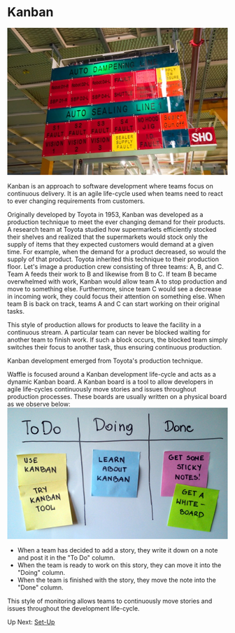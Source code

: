 # Kanban

![Toyota Kanban](/images/toyota_kanban.jpg?raw=true "Toyota Kanban")

Kanban is an approach to software development where teams focus on continuous delivery. It is an agile life-cycle used when teams need to react to ever changing requirements from customers. 

Originally developed by Toyota in 1953, Kanban was developed as a production technique to meet the ever changing demand for their products. A research team at Toyota studied how supermarkets efficiently stocked their shelves and realized that the supermarkets would stock only the supply of items that they expected customers would demand at a given time. For example, when the demand for a product decreased, so would the supply of that product. Toyota inherited this technique to their production floor. Let's image a production crew consisting of three teams: A, B, and C. Team A feeds their work to B and likewise from B to C. If team B became overwhelmed with work, Kanban would allow team A to stop production and move to something else. Furthermore, since team C would see a decrease in incoming work, they could focus their attention on something else. When team B is back on track, teams A and C can start working on their original tasks. 

This style of production allows for products to leave the facility in a continuous stream. A particular team can never be blocked waiting for another team to finish work. If such a block occurs, the blocked team simply switches their focus to another task, thus ensuring continuous production.

Kanban development emerged from Toyota's production technique.  

Waffle is focused around a Kanban development life-cycle and acts as a dynamic Kanban board. A Kanban board is a tool to allow developers in agile life-cycles continuously move stories and issues throughout production processes. These boards are usually written on a physical board as we observe below:
![Typical Kanban Board](/images/kanban_board.jpg?raw=true "Typical Kanban Board")
- When a team has decided to add a story, they write it down on a note and post it in the "To Do" column.
- When the team is ready to work on this story, they can move it into the "Doing" column.
- When the team is finished with the story, they move the note into the "Done" column.

This style of monitoring allows teams to continuously move stories and issues throughout the development life-cycle.

Up Next: [Set-Up](https://github.com/rpcrimi/WaffleIO/blob/master/markdown/set_up.md)